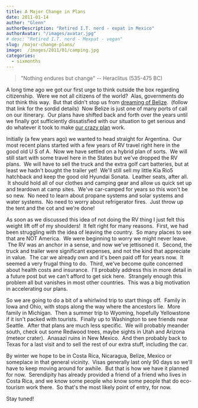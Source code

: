 ```yaml
---
title: A Major Change in Plans
date: 2011-01-14
author: "Glenn"
authorDescription: "Retired I.T. nerd - expat in Mexico"
authorAvatar: "/images/avatar.jpg"
# desc: "Retired I.T. nerd - Mexpat - vegan"
slug: /major-change-plans/
image:  /images/2011/01/camping.jpg
categories:
  - sixmonths
---
```

> "Nothing endures but change" -- Heraclitus (535-475 BC)

A long time ago we got our first urge to think outside the box regarding citizenship.  Were we not all citizens of the world?  Alas, governments do not think this way.  But that didn't stop us from <a title="dreaming of Belize" href="https://www.www.vagabondians.dev/dreaming-of-belize" target="_self">dreaming of Belize</a>.  (follow that link for the sordid details)  Now Belize is just one of many ports of call on our itinerary.  Our plans have shifted back and forth over the years until we finally got sufficiently dissatisfied with our situation to get serious and do whatever it took to make [our crazy plan](/about) work.

Initially (a few years ago) we wanted to head straight for Argentina.  Our most recent plans started with a few years of RV travel right here in the good old U S of A.  Now we have settled on a hybrid plan of sorts.  We will still start with some travel here in the States but we've dropped the RV plans.  We will have to sell the truck and the extra golf cart batteries, but at least we hadn't bought the trailer yet!  We'll still sell my little Kia Rio5 hatchback and keep the good old Hyundai Sonata.  Leather seats, after all.  It should hold all of our clothes and camping gear and allow us quick set up and teardown at camp sites.  We've car-camped for years so this won't be so new.  No need to learn about propane systems and solar systems and water systems.  No need to worry about refrigerator fires.  Just throw up the tent and the cot and we're done!

As soon as we discussed this idea of not doing the RV thing I just felt this weight lift off of my shoulders!  It felt right for many reasons.  First, we had been struggling with the idea of leaving the country.  So many places to see that are NOT America.  We were beginning to worry we might never leave.  The RV was an anchor in a sense, and now we've jettisoned it.  Second, the truck and trailer were significant expenses, and not the kind that appreciate in value.  The car we already own and it's been paid off for years now.  It seemed a very frugal thing to do.  Third, we've become quite concerned about health costs and insurance.  I'll probably address this in more detail in a future post but we can't afford to get sick here.  Strangely enough this problem all but vanishes in most other countries.  This was a big motivation in accelerating our plans.

So we are going to do a bit of a whirlwind trip to start things off.  Family in Iowa and Ohio, with stops along the way where the ancestors lie.  More family in Michigan.  Then a summer trip to Wyoming, hopefully Yellowstone if it isn't packed with tourists.  Finally up to Washington to see friends near Seattle.  After that plans are much less specific.  We will probably meander south, check out some Redwood trees, maybe sights in Utah and Arizona (meteor crater).  Anasazi ruins in New Mexico.  And then probably back to Texas for a last visit and to sell the rest of our extra stuff, including the car.

By winter we hope to be in Costa Rica, Nicaragua, Belize, Mexico or someplace in that general vicinity.  Visas generally last only 90 days so we'll have to keep moving around for awhile.  But that is how we have it planned for now.  Serendipity has already provided a friend of a friend who lives in Costa Rica, and we know some people who know some people that do eco-tourism work there.  So that's the most likely point of entry, for now.

Stay tuned!
